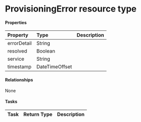 # ProvisioningError resource type



#### Properties
| Property	   | Type	|Description|
|:---------------|:--------|:----------|
|errorDetail|String||
|resolved|Boolean||
|service|String||
|timestamp|DateTimeOffset||

#### Relationships
None


#### Tasks

| Task		   | Return Type	|Description|
|:---------------|:--------|:----------|
